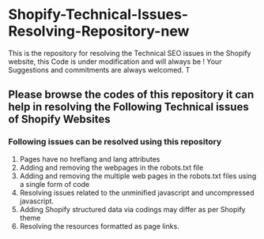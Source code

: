# Shopify-Technical-Issues-Resolving-Repository-new
This is the repository for resolving the Technical SEO issues in the Shopify website, this Code is under modification and will always be ! Your Suggestions and commitments are always welcomed.
T
<h2> Please browse the codes of this repository it can help in resolving the Following Technical issues of Shopify Websites</h2>
<h3>Following issues can be resolved using this repository</h3>
  <ol>
    <li>Pages have no hreflang and lang attributes</li>
    <li>Adding and removing the webpages in the robots.txt file</li>
    <li>Adding and removing the multiple web pages in the robots.txt files using a single form of code</li>
    <li>Resolving issues related to the unminified javascript and uncompressed javascript.</li>
    <li>Adding Shopify structured data via codings may differ as per Shopify theme</li>
    <li>Resolving the resources formatted as page links.</li>
</ol>
